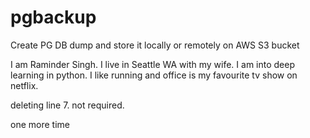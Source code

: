 # pgbackup
Create PG DB dump and store it locally or remotely on AWS S3 bucket

I am Raminder Singh. I live in Seattle WA with my wife. I am into deep learning in python.
I like running and office is my favourite tv show on netflix.


deleting line 7. not required.


one more time

